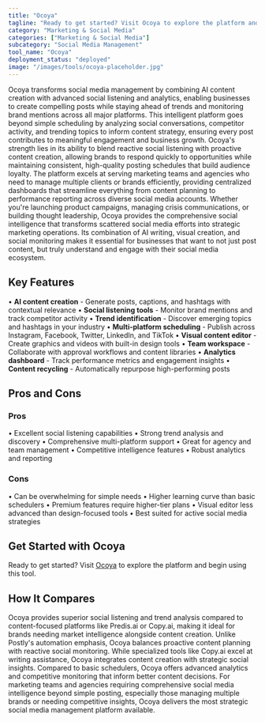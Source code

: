 ```yaml
---
title: "Ocoya"
tagline: "Ready to get started? Visit Ocoya to explore the platform and begin using thi..."
category: "Marketing & Social Media"
categories: ["Marketing & Social Media"]
subcategory: "Social Media Management"
tool_name: "Ocoya"
deployment_status: "deployed"
image: "/images/tools/ocoya-placeholder.jpg"
---
```

Ocoya transforms social media management by combining AI content creation with advanced social listening and analytics, enabling businesses to create compelling posts while staying ahead of trends and monitoring brand mentions across all major platforms. This intelligent platform goes beyond simple scheduling by analyzing social conversations, competitor activity, and trending topics to inform content strategy, ensuring every post contributes to meaningful engagement and business growth. Ocoya's strength lies in its ability to blend reactive social listening with proactive content creation, allowing brands to respond quickly to opportunities while maintaining consistent, high-quality posting schedules that build audience loyalty. The platform excels at serving marketing teams and agencies who need to manage multiple clients or brands efficiently, providing centralized dashboards that streamline everything from content planning to performance reporting across diverse social media accounts. Whether you're launching product campaigns, managing crisis communications, or building thought leadership, Ocoya provides the comprehensive social intelligence that transforms scattered social media efforts into strategic marketing operations. Its combination of AI writing, visual creation, and social monitoring makes it essential for businesses that want to not just post content, but truly understand and engage with their social media ecosystem.

## Key Features

• **AI content creation** - Generate posts, captions, and hashtags with contextual relevance
• **Social listening tools** - Monitor brand mentions and track competitor activity
• **Trend identification** - Discover emerging topics and hashtags in your industry
• **Multi-platform scheduling** - Publish across Instagram, Facebook, Twitter, LinkedIn, and TikTok
• **Visual content editor** - Create graphics and videos with built-in design tools
• **Team workspace** - Collaborate with approval workflows and content libraries
• **Analytics dashboard** - Track performance metrics and engagement insights
• **Content recycling** - Automatically repurpose high-performing posts

## Pros and Cons

### Pros
• Excellent social listening capabilities
• Strong trend analysis and discovery
• Comprehensive multi-platform support
• Great for agency and team management
• Competitive intelligence features
• Robust analytics and reporting

### Cons
• Can be overwhelming for simple needs
• Higher learning curve than basic schedulers
• Premium features require higher-tier plans
• Visual editor less advanced than design-focused tools
• Best suited for active social media strategies

## Get Started with Ocoya

Ready to get started? Visit [Ocoya](https://www.ocoya.com) to explore the platform and begin using this tool.

## How It Compares

Ocoya provides superior social listening and trend analysis compared to content-focused platforms like Predis.ai or Copy.ai, making it ideal for brands needing market intelligence alongside content creation. Unlike Postly's automation emphasis, Ocoya balances proactive content planning with reactive social monitoring. While specialized tools like Copy.ai excel at writing assistance, Ocoya integrates content creation with strategic social insights. Compared to basic schedulers, Ocoya offers advanced analytics and competitive monitoring that inform better content decisions. For marketing teams and agencies requiring comprehensive social media intelligence beyond simple posting, especially those managing multiple brands or needing competitive insights, Ocoya delivers the most strategic social media management platform available.